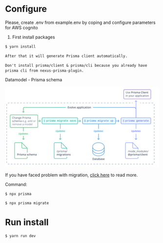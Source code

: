 # Configure
Please, create .env from example.env by coping and configure parameters for AWS cognito

1. First install packages
```
$ yarn install
```

`After that it will generate Prisma client automatically.`

`Don't install prisma/client & prisma/cli because you already have prisma cli from nexus-prisma-plugin.`

Datamodel - Prisma schema

![Workflow](documentation/images/prisma-migrate.png)


If you have faced problem with migration, [click here](https://www.prisma.io/docs/reference/tools-and-interfaces/prisma-migrate) to read more.


Command:

```
$ npx prisma
```

```
$ npx prisma migrate
```


# Run install

```
$ yarn run dev
```


